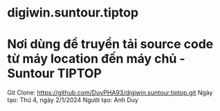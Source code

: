 # digiwin.suntour.tiptop
Nơi dùng để truyền tải source code từ máy location đến máy chủ - Suntour TIPTOP
===============================================================================
Git Clone: https://github.com/DuyPHA93/digiwin.suntour.tiptop.git
Ngày tạo: Thứ 4, ngày 2/1/2024
Người tạo: Anh Duy
